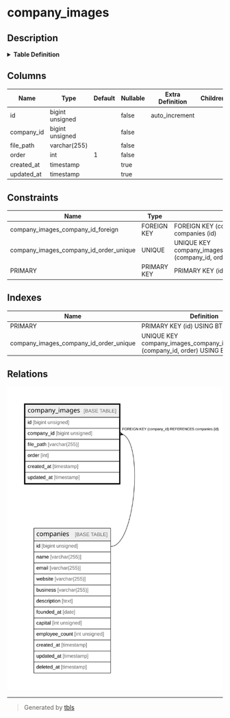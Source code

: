 # company_images

## Description

<details>
<summary><strong>Table Definition</strong></summary>

```sql
CREATE TABLE `company_images` (
  `id` bigint unsigned NOT NULL AUTO_INCREMENT,
  `company_id` bigint unsigned NOT NULL,
  `file_path` varchar(255) COLLATE utf8mb4_unicode_ci NOT NULL,
  `order` int NOT NULL DEFAULT '1',
  `created_at` timestamp NULL DEFAULT NULL,
  `updated_at` timestamp NULL DEFAULT NULL,
  PRIMARY KEY (`id`),
  UNIQUE KEY `company_images_company_id_order_unique` (`company_id`,`order`),
  CONSTRAINT `company_images_company_id_foreign` FOREIGN KEY (`company_id`) REFERENCES `companies` (`id`) ON DELETE CASCADE
) ENGINE=InnoDB DEFAULT CHARSET=utf8mb4 COLLATE=utf8mb4_unicode_ci
```

</details>

## Columns

| Name | Type | Default | Nullable | Extra Definition | Children | Parents | Comment |
| ---- | ---- | ------- | -------- | ---------------- | -------- | ------- | ------- |
| id | bigint unsigned |  | false | auto_increment |  |  |  |
| company_id | bigint unsigned |  | false |  |  | [companies](companies.md) |  |
| file_path | varchar(255) |  | false |  |  |  |  |
| order | int | 1 | false |  |  |  |  |
| created_at | timestamp |  | true |  |  |  |  |
| updated_at | timestamp |  | true |  |  |  |  |

## Constraints

| Name | Type | Definition |
| ---- | ---- | ---------- |
| company_images_company_id_foreign | FOREIGN KEY | FOREIGN KEY (company_id) REFERENCES companies (id) |
| company_images_company_id_order_unique | UNIQUE | UNIQUE KEY company_images_company_id_order_unique (company_id, order) |
| PRIMARY | PRIMARY KEY | PRIMARY KEY (id) |

## Indexes

| Name | Definition |
| ---- | ---------- |
| PRIMARY | PRIMARY KEY (id) USING BTREE |
| company_images_company_id_order_unique | UNIQUE KEY company_images_company_id_order_unique (company_id, order) USING BTREE |

## Relations

![er](company_images.svg)

---

> Generated by [tbls](https://github.com/k1LoW/tbls)
